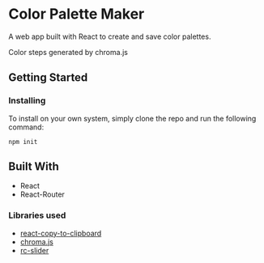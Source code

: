 # Color Palette Maker

A web app built with React to create and save color palettes.

Color steps generated by chroma.js

## Getting Started

### Installing

To install on your own system, simply clone the repo and run the following command:

```
npm init
```

## Built With

- React
- React-Router

### Libraries used

- [react-copy-to-clipboard](https://www.npmjs.com/package/react-copy-to-clipboard)
- [chroma.js](https://vis4.net/chromajs/)
- [rc-slider](https://www.npmjs.com/package/rc-slider)
